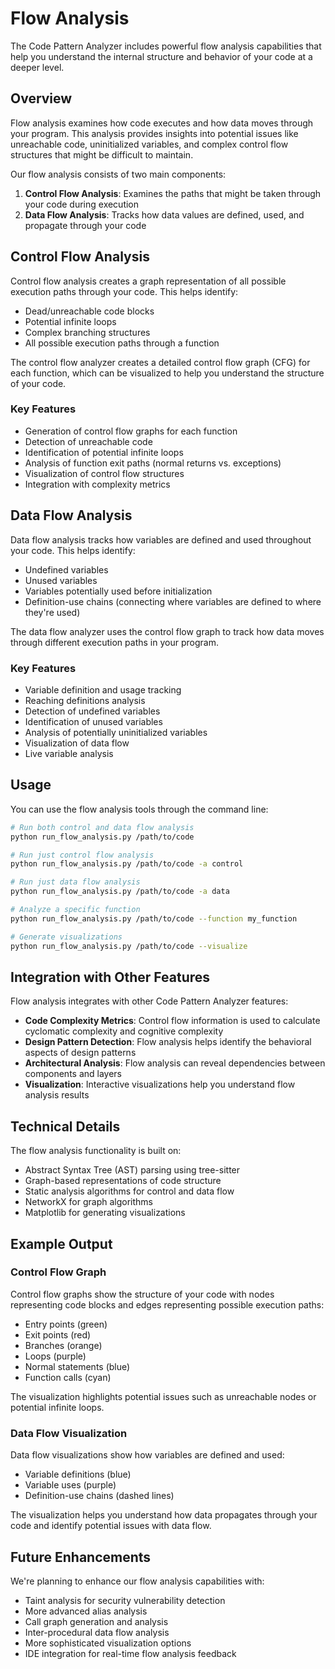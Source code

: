 # Flow Analysis

The Code Pattern Analyzer includes powerful flow analysis capabilities that help you understand the internal structure and behavior of your code at a deeper level.

## Overview

Flow analysis examines how code executes and how data moves through your program. This analysis provides insights into potential issues like unreachable code, uninitialized variables, and complex control flow structures that might be difficult to maintain.

Our flow analysis consists of two main components:

1. **Control Flow Analysis**: Examines the paths that might be taken through your code during execution
2. **Data Flow Analysis**: Tracks how data values are defined, used, and propagate through your code

## Control Flow Analysis

Control flow analysis creates a graph representation of all possible execution paths through your code. This helps identify:

- Dead/unreachable code blocks
- Potential infinite loops
- Complex branching structures
- All possible execution paths through a function

The control flow analyzer creates a detailed control flow graph (CFG) for each function, which can be visualized to help you understand the structure of your code.

### Key Features

- Generation of control flow graphs for each function
- Detection of unreachable code
- Identification of potential infinite loops
- Analysis of function exit paths (normal returns vs. exceptions)
- Visualization of control flow structures
- Integration with complexity metrics

## Data Flow Analysis

Data flow analysis tracks how variables are defined and used throughout your code. This helps identify:

- Undefined variables
- Unused variables
- Variables potentially used before initialization
- Definition-use chains (connecting where variables are defined to where they're used)

The data flow analyzer uses the control flow graph to track how data moves through different execution paths in your program.

### Key Features

- Variable definition and usage tracking
- Reaching definitions analysis
- Detection of undefined variables
- Identification of unused variables
- Analysis of potentially uninitialized variables
- Visualization of data flow
- Live variable analysis

## Usage

You can use the flow analysis tools through the command line:

```bash
# Run both control and data flow analysis
python run_flow_analysis.py /path/to/code

# Run just control flow analysis
python run_flow_analysis.py /path/to/code -a control

# Run just data flow analysis
python run_flow_analysis.py /path/to/code -a data

# Analyze a specific function
python run_flow_analysis.py /path/to/code --function my_function

# Generate visualizations
python run_flow_analysis.py /path/to/code --visualize
```

## Integration with Other Features

Flow analysis integrates with other Code Pattern Analyzer features:

- **Code Complexity Metrics**: Control flow information is used to calculate cyclomatic complexity and cognitive complexity
- **Design Pattern Detection**: Flow analysis helps identify the behavioral aspects of design patterns
- **Architectural Analysis**: Flow analysis can reveal dependencies between components and layers
- **Visualization**: Interactive visualizations help you understand flow analysis results

## Technical Details

The flow analysis functionality is built on:

- Abstract Syntax Tree (AST) parsing using tree-sitter
- Graph-based representations of code structure
- Static analysis algorithms for control and data flow
- NetworkX for graph algorithms
- Matplotlib for generating visualizations

## Example Output

### Control Flow Graph

Control flow graphs show the structure of your code with nodes representing code blocks and edges representing possible execution paths:

- Entry points (green)
- Exit points (red)
- Branches (orange)
- Loops (purple)
- Normal statements (blue)
- Function calls (cyan)

The visualization highlights potential issues such as unreachable nodes or potential infinite loops.

### Data Flow Visualization

Data flow visualizations show how variables are defined and used:

- Variable definitions (blue)
- Variable uses (purple)
- Definition-use chains (dashed lines)

The visualization helps you understand how data propagates through your code and identify potential issues with data flow.

## Future Enhancements

We're planning to enhance our flow analysis capabilities with:

- Taint analysis for security vulnerability detection
- More advanced alias analysis
- Call graph generation and analysis
- Inter-procedural data flow analysis
- More sophisticated visualization options
- IDE integration for real-time flow analysis feedback
